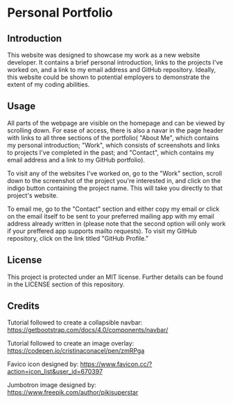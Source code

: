 # Personal Portfolio

## Introduction
This website was designed to showcase my work as a new website developer. It contains a brief personal introduction, links to the projects I've worked on, and a link to my email address and GitHub repository. Ideally, this website could be shown to potential employers to demonstrate the extent of my coding abilities.

## Usage
All parts of the webpage are visible on the homepage and can be viewed by scrolling down. For ease of access, there is also a navar in the page header with links to all three sections of the portfolio( "About Me", which contains my personal introduction; "Work", which consists of screenshots and links to projects I've completed in the past; and "Contact", which contains my email address and a link to my GitHub portfolio).

To visit any of the websites I've worked on, go to the "Work" section, scroll down to the screenshot of the project you're interested in, and click on the indigo button containing the project name. This will take you directly to that project's website.

To email me, go to the "Contact" section and either copy my email or click on the email itself to be sent to your preferred mailing app with my email address already written in (please note that the second option will only work if your preffered app supports mailto requests). To visit my GitHub repository, click on the link titled "GitHub Profile."

## License
This project is protected under an MIT license. Further details can be found in the LICENSE section of this repository.

## Credits
Tutorial followed to create a collapsible navbar: https://getbootstrap.com/docs/4.0/components/navbar/

Tutorial followed to create an image overlay: https://codepen.io/cristinaconacel/pen/zmRPga

Favico icon designed by: https://www.favicon.cc/?action=icon_list&user_id=670397

Jumbotron image designed by: https://www.freepik.com/author/pikisuperstar

